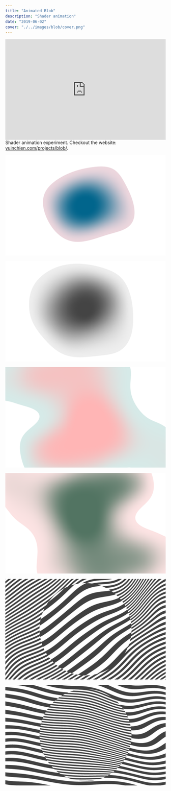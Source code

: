 ```yaml
---
title: "Animated Blob"
description: "Shader animation"
date: "2019-06-02"
cover: "./../images/blob/cover.png"
---
```

<div class="video"><div style="padding:62.5% 0 0 0;position:relative;"><iframe src="https://player.vimeo.com/video/408457570?autoplay=1&loop=1&title=0&byline=0&portrait=0" style="position:absolute;top:0;left:0;width:100%;height:100%;" frameborder="0" allow="autoplay; fullscreen" allowfullscreen></iframe></div><script src="https://player.vimeo.com/api/player.js"></script></div>

<div class="text">Shader animation experiment. Checkout the website: <a href="https://yuinchien.com/projects/blob/" target="_blank">yuinchien.com/projects/blob/</a>.</div>

![Blob](./../images/blob/00.png)

![Blob](./../images/blob/02.png)

![Blob](./../images/blob/04.png)

![Blob](./../images/blob/03.png)

![Blob](./../images/blob/08.png)

![Blob](./../images/blob/09.png)
